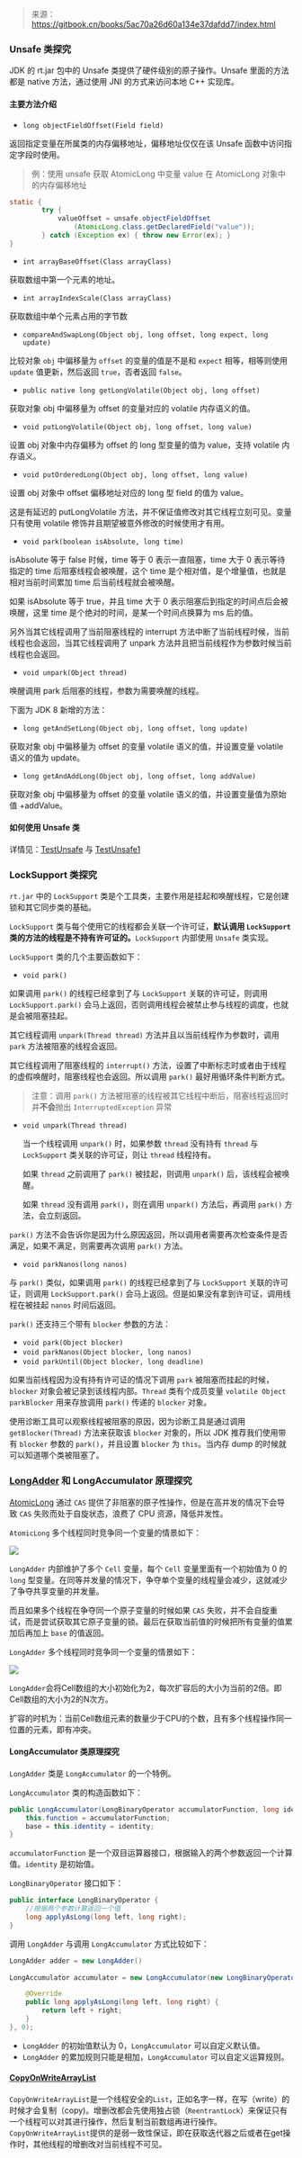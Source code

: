 > 来源：https://gitbook.cn/books/5ac70a26d60a134e37dafdd7/index.html

### Unsafe 类探究

JDK 的 rt.jar 包中的 Unsafe 类提供了硬件级别的原子操作。Unsafe 里面的方法都是 native 方法，通过使用 JNI 的方式来访问本地 C++ 实现库。

#### 主要方法介绍

- `long objectFieldOffset(Field field)`

返回指定变量在所属类的内存偏移地址，偏移地址仅仅在该 Unsafe 函数中访问指定字段时使用。

> 例：使用 unsafe 获取 AtomicLong 中变量 value 在 AtomicLong 对象中的内存偏移地址

```java
static {
        try {
            valueOffset = unsafe.objectFieldOffset
                (AtomicLong.class.getDeclaredField("value"));
        } catch (Exception ex) { throw new Error(ex); }
}
```

- `int arrayBaseOffset(Class arrayClass)`

获取数组中第一个元素的地址。

- `int arrayIndexScale(Class arrayClass)`

获取数组中单个元素占用的字节数 

- `compareAndSwapLong(Object obj, long offset, long expect, long update)`

比较对象 `obj` 中偏移量为 `offset` 的变量的值是不是和 `expect` 相等，相等则使用 `update` 值更新，然后返回 `true`，否者返回 `false`。

- `public native long getLongVolatile(Object obj, long offset)`

获取对象 obj 中偏移量为 offset 的变量对应的 volatile 内存语义的值。

- `void putLongVolatile(Object obj, long offset, long value)`

设置 obj 对象中内存偏移为 offset 的 long 型变量的值为 value，支持 volatile 内存语义。 

- `void putOrderedLong(Object obj, long offset, long value)`

设置 obj 对象中 offset 偏移地址对应的 long 型 field 的值为 value。

这是有延迟的 putLongVolatile 方法，并不保证值修改对其它线程立刻可见。变量只有使用 volatile 修饰并且期望被意外修改的时候使用才有用。 

- `void park(boolean isAbsolute, long time)` 

isAbsolute 等于 false 时候，time 等于 0 表示一直阻塞，time 大于 0 表示等待指定的 time 后阻塞线程会被唤醒，这个 time 是个相对值，是个增量值，也就是相对当前时间累加 time 后当前线程就会被唤醒。

 如果 isAbsolute 等于 true，并且 time 大于 0 表示阻塞后到指定的时间点后会被唤醒，这里 time 是个绝对的时间，是某一个时间点换算为 ms 后的值。

另外当其它线程调用了当前阻塞线程的 interrupt 方法中断了当前线程时候，当前线程也会返回，当其它线程调用了 unpark 方法并且把当前线程作为参数时候当前线程也会返回。 

- `void unpark(Object thread)`

唤醒调用 park 后阻塞的线程，参数为需要唤醒的线程。

下面为 JDK 8 新增的方法：

- `long getAndSetLong(Object obj, long offset, long update)`

获取对象 obj 中偏移量为 offset 的变量 volatile 语义的值，并设置变量 volatile 语义的值为 update。 

- `long getAndAddLong(Object obj, long offset, long addValue)`

获取对象 obj 中偏移量为 offset 的变量 volatile 语义的值，并设置变量值为原始值 +addValue。 

#### 如何使用 Unsafe 类

详情见：[TestUnsafe](https://github.com/YLongo/javademo/blob/master/src/main/java/github/io/YLongo/jcpb/TestUnSafe.java) 与 [TestUnsafe1](https://github.com/YLongo/javademo/blob/master/src/main/java/github/io/YLongo/jcpb/TestUnsafe1.java)

### LockSupport 类探究

`rt.jar` 中的 `LockSupport` 类是个工具类，主要作用是挂起和唤醒线程，它是创建锁和其它同步类的基础。

`LockSupport` 类与每个使用它的线程都会关联一个许可证，**默认调用 `LockSupport` 类的方法的线程是不持有许可证的。**`LockSupport` 内部使用 `Unsafe` 类实现。

`LockSupport` 类的几个主要函数如下：

- `void park()` 

如果调用 `park()` 的线程已经拿到了与 `LockSupport` 关联的许可证，则调用 `LockSupport.park()` 会马上返回，否则调用线程会被禁止参与线程的调度，也就是会被阻塞挂起。

其它线程调用 `unpark(Thread thread)` 方法并且以当前线程作为参数时，调用 `park` 方法被阻塞的线程会返回。

其它线程调用了阻塞线程的 `interrupt()` 方法，设置了中断标志时或者由于线程的虚假唤醒时，阻塞线程也会返回。所以调用 `park()` 最好用循环条件判断方式。

> 注意：调用 `park()` 方法被阻塞的线程被其它线程中断后，阻塞线程返回时并**不会**抛出 `InterruptedException` 异常

- `void unpark(Thread thread)`

  当一个线程调用 `unpark()` 时，如果参数 `thread` 没有持有 `thread` 与 `LockSupport` 类关联的许可证，则让 `thread` 线程持有。

  如果 `thread` 之前调用了 `park()` 被挂起，则调用 `unpark()` 后，该线程会被唤醒。

  如果 `thread` 没有调用 `park()`，则在调用 `unpark()` 方法后，再调用 `park()` 方法，会立刻返回。

`park()` 方法不会告诉你是因为什么原因返回，所以调用者需要再次检查条件是否满足，如果不满足，则需要再次调用 `park()` 方法。

- `void parkNanos(long nanos)`

与 `park()` 类似，如果调用 `park()` 的线程已经拿到了与 `LockSupport` 关联的许可证，则调用 `LockSupport.park()` 会马上返回。但是如果没有拿到许可证，调用线程在被挂起 `nanos` 时间后返回。

`park()` 还支持三个带有 `blocker` 参数的方法：

- `void park(Object blocker)`
- `void parkNanos(Object blocker, long nanos)`
- `void parkUntil(Object blocker, long deadline)`

如果当前线程因为没有持有许可证的情况下调用 `park` 被阻塞而挂起的时候，`blocker` 对象会被记录到该线程内部。`Thread` 类有个成员变量 `volatile Object parkBlocker` 用来存放调用 `park()` 传递的 `blocker` 对象。

使用诊断工具可以观察线程被阻塞的原因，因为诊断工具是通过调用 `getBlocker(Thread)` 方法来获取该 `blocker` 对象的，所以 JDK 推荐我们使用带有 `blocker` 参数的 `park()`，并且设置 `blocker` 为 `this`。当内存 dump 的时候就可以知道哪个类被阻塞了。

### [LongAdder](https://github.com/YLongo/jdk1.8.0_111/blob/master/src/java/util/concurrent/atomic/LongAdder.java) 和 LongAccumulator 原理探究

[AtomicLong](https://github.com/YLongo/jdk1.8.0_111/blob/master/src/java/util/concurrent/atomic/AtomicLong.java) 通过 `CAS` 提供了非阻塞的原子性操作，但是在高并发的情况下会导致 `CAS` 失败而处于自旋状态，浪费了 CPU 资源，降低并发性。

`AtomicLong` 多个线程同时竞争同一个变量的情景如下：

![](../../src/main/java/github/io/ylongo/jcpb/images/9482403503c7d03d190ab2c4d139d571.png)

`LongAdder` 内部维护了多个 `Cell` 变量，每个 `Cell` 变量里面有一个初始值为 0 的 `long` 型变量。在同等并发量的情况下，争夺单个变量的线程量会减少，这就减少了争夺共享变量的并发量。

而且如果多个线程在争夺同一个原子变量的时候如果 `CAS` 失败，并不会自旋重试，而是尝试获取其它原子变量的锁。最后在获取当前值的时候把所有变量的值累加后再加上 `base` 的值返回。

`LongAdder` 多个线程同时竞争同一个变量的情景如下：

![](../../src/main/java/github/io/ylongo/jcpb/images/36bb44bb7b0764ef8fed45d0727c0ede.png)

`LongAdder`会将Cell数组的大小初始化为2，每次扩容后的大小为当前的2倍。即Cell数组的大小为2的N次方。

扩容的时机为：当前Cell数组元素的数量少于CPU的个数，且有多个线程操作同一位置的元素，即有冲突。

#### LongAccumulator 类原理探究

`LongAdder` 类是 `LongAccumulator` 的一个特例。

`LongAccumulator` 类的构造函数如下：

```java
public LongAccumulator(LongBinaryOperator accumulatorFunction, long identity) {
    this.function = accumulatorFunction;
    base = this.identity = identity;
}
```

`accumulatorFunction` 是一个双目运算器接口，根据输入的两个参数返回一个计算值。`identity` 是初始值。

`LongBinaryOperator` 接口如下：

```java
public interface LongBinaryOperator {
    //根据两个参数计算返回一个值
    long applyAsLong(long left, long right);
}
```

调用 `LongAdder` 与调用 `LongAccumulator` 方式比较如下：

```java
LongAdder adder = new LongAdder()
    
LongAccumulator accumulator = new LongAccumulator(new LongBinaryOperator() {

	@Override
    public long applyAsLong(long left, long right) {
    	return left + right;
    }
}, 0);
```

- `LongAdder` 的初始值默认为 0，`LongAccumulator` 可以自定义默认值。
- `LongAdder` 的累加规则只能是相加，`LongAccumulator` 可以自定义运算规则。

#### [CopyOnWriteArrayList](https://github.com/YLongo/jdk1.8.0_111/blob/master/src/java/util/concurrent/CopyOnWriteArrayList.java)
`CopyOnWriteArrayList`是一个线程安全的`List`，正如名字一样，在写（write）的时候才会复制（copy)。增删改都会先使用独占锁（`ReentrantLock`）来保证只有一个线程可以对其进行操作，然后复制当前数组再进行操作。  
`CopyOnWriteArrayList`提供的是弱一致性保证，即在获取迭代器之后或者在get操作时，其他线程的增删改对当前线程不可见。
